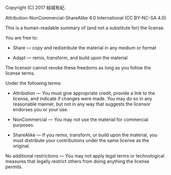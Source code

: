 Copyright (C) 2017 結城有紀.

Attribution-NonCommercial-ShareAlike 4.0 International  (CC BY-NC-SA 4.0) 

This is a human-readable summary of (and not a substitute for) the license.

You are free to:

* Share — copy and redistribute the material in any medium or format 

* Adapt — remix, transform, and build upon the material 

The licensor cannot revoke these freedoms as long as you follow the license terms.

Under the following terms:

* Attribution — You must give appropriate credit, provide a link to the license, and indicate if changes were made. You may do so in any reasonable manner, but not in any way that suggests the licensor endorses you or your use. 

* NonCommercial — You may not use the material for commercial purposes. 

* ShareAlike — If you remix, transform, or build upon the material, you must distribute your contributions under the same license as the original. 

No additional restrictions — You may not apply legal terms or technological measures that legally restrict others from doing anything the license permits.
